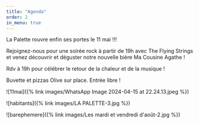 ```yaml
---
title: "Agenda"
order: 2
in_menu: true
---
```

La Palette rouvre enfin ses portes le 11 mai !!!

Rejoignez-nous pour une soirée rock à partir de 19h avec The Flying Strings et venez découvrir et déguster notre nouvelle bière Ma Cousine Agathe !  

Rdv à 19h pour célébrer le retour de la chaleur et de la musique ! 

Buvette et pizzas Olive sur place. 
Entrée libre !

![11mai]({% link images/WhatsApp Image 2024-04-15 at 22.24.13.jpeg %}) 

![habitants]({% link images/LA PALETTE-3.jpg %})

![barephemere]({% link images/Les mardi et vendredi d'août-2.jpg %}) 
